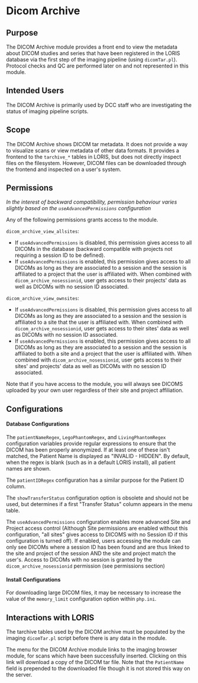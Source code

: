 # Dicom Archive

## Purpose

The DICOM Archive module provides a front end to view the metadata
about DICOM studies and series that have been registered in the
LORIS database via the first step of the imaging pipeline (using
`dicomTar.pl`). Protocol checks and QC are performed later on and not
represented in this module.

## Intended Users

The DICOM Archive is primarily used by DCC staff who are investigating
the status of imaging pipeline scripts.

## Scope

The DICOM Archive shows DICOM tar metadata. It does not provide a
way to visualize scans or view metadata of other data formats. It
provides a frontend to the `tarchive_*` tables in LORIS, but does
not directly inspect files on the filesystem. However, DICOM 
files can be downloaded through the frontend and inspected on a 
user's system.


## Permissions

*In the interest of backward compatibility, permission behaviour varies slightly 
based on the `useAdvancedPermissions` configuration*

Any of the following permissions grants access to the module.

`dicom_archive_view_allsites`: 
 - If `useAdvancedPermissions` is disabled, this permission gives access 
 to all DICOMs in the database (backward compatible with projects not requiring a 
 session ID to be defined).
 - If `useAdvancedPermissions` is enabled, this permission gives access to 
 all DICOMs as long as they are associated to a session and the session is affiliated
 to a project that the user is affiliated with. When combined with 
 `dicom_archive_nosessionid`, user gets access to their projects' data as well as 
 DICOMs with no session ID associated.

`dicom_archive_view_ownsites`: 
 - If `useAdvancedPermissions` is disabled, this permission gives access 
 to all DICOMs as long as they are associated to a session and the session is affiliated
 to a site that the user is affiliated with. When combined with 
 `dicom_archive_nosessionid`, user gets access to their sites' data as well as 
 DICOMs with no session ID associated.
 - If `useAdvancedPermissions` is enabled, this permission gives access to 
 all DICOMs as long as they are associated to a session and the session is affiliated
 to both a site and a project that the user is affiliated with. When combined with 
 `dicom_archive_nosessionid`, user gets access to their sites' and projects' data as well as 
 DICOMs with no session ID associated.

Note that if you have access to the module, you will always see DICOMS uploaded by 
your own user regardless of their site and project affiliation.

## Configurations

#### Database Configurations

The `patientNameRegex`, `LegoPhantomRegex`, and `LivingPhantomRegex`
configuration variables provide regular expressions to ensure that
the DICOM has been properly anonymized. If at least one of these
isn't matched, the Patient Name is displayed as "INVALID - HIDDEN".
By default, when the regex is blank (such as in a default LORIS
install), all patient names are shown.

The `patientIDRegex` configuration has a similar purpose for the
Patient ID column.

The `showTransferStatus` configuration option is obsolete and should
not be used, but determines if a first "Transfer Status" column
appears in the menu table.

The `useAdvancedPermissions` configuration enables more advanced Site and 
Project access control (Although Site permissions are enabled without this 
configuration, "all sites" gives access to DICOMS with no Session ID if this 
configuration is turned off). If enabled, users accessing the module can only see 
DICOMs where a session ID has been found and are thus linked to the site and project 
of the session AND the site and project match the user's. Access to DICOMs with no 
session is granted by the `dicom_archive_nosessionid` permission (see permissions section)

#### Install Configurations

For downloading large DICOM files, it may be necessary to increase the 
 value of the `memory_limit` configuration option within `php.ini`.
 

## Interactions with LORIS

The tarchive tables used by the DICOM archive must be populated by
the imaging `dicomTar.pl` script before there is any data in the module.

The menu for the DICOM Archive module links to the imaging browser
module, for scans which have been successfully inserted. Clicking on this link
will download a copy of the DICOM tar file. Note that the `PatientName` field is
prepended to the downloaded file though it is not stored this way on the server.
